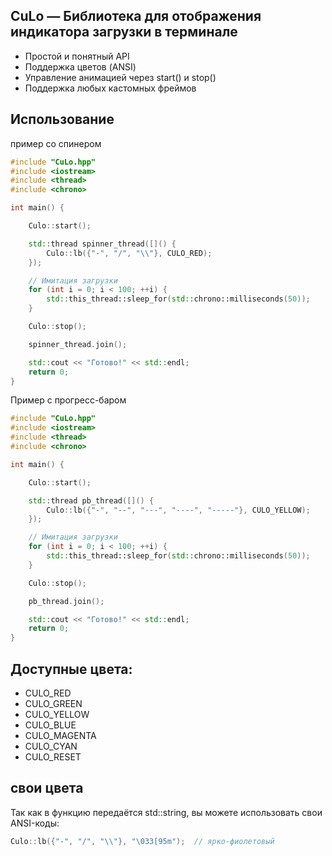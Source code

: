 ## CuLo — Библиотека для отображения индикатора загрузки в терминале

- Простой и понятный API
- Поддержка цветов (ANSI)
- Управление анимацией через start() и stop()
- Поддержка любых кастомных фреймов

## Использование
пример со спинером
```cpp
#include "CuLo.hpp"
#include <iostream>
#include <thread>
#include <chrono>

int main() {

    Culo::start();

    std::thread spinner_thread([]() {
        Culo::lb({"-", "/", "\\"}, CULO_RED); 
    });

    // Имитация загрузки
    for (int i = 0; i < 100; ++i) {
        std::this_thread::sleep_for(std::chrono::milliseconds(50));
    }

    Culo::stop();

    spinner_thread.join();

    std::cout << "Готово!" << std::endl;
    return 0;
}

```
Пример с прогресс-баром
```cpp
#include "CuLo.hpp"
#include <iostream>
#include <thread>
#include <chrono>

int main() {

    Culo::start();

    std::thread pb_thread([]() {
        Culo::lb({"-", "--", "---", "----", "-----"}, CULO_YELLOW); 
    });

    // Имитация загрузки
    for (int i = 0; i < 100; ++i) {
        std::this_thread::sleep_for(std::chrono::milliseconds(50));
    }

    Culo::stop();

    pb_thread.join();

    std::cout << "Готово!" << std::endl;
    return 0;
}
```

## Доступные цвета:

- CULO_RED
- CULO_GREEN
- CULO_YELLOW
- CULO_BLUE
- CULO_MAGENTA
- CULO_CYAN
- CULO_RESET

## cвои цвета
Так как в функцию передаётся std::string, вы можете использовать свои ANSI-коды:

```cpp
Culo::lb({"-", "/", "\\"}, "\033[95m");  // ярко-фиолетовый
```

